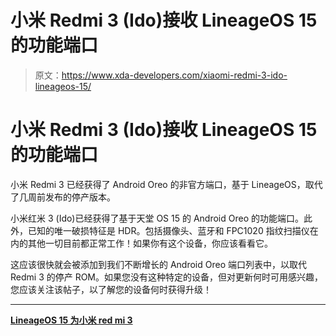 # 小米 Redmi 3 (Ido)接收 LineageOS 15 的功能端口

> 原文：<https://www.xda-developers.com/xiaomi-redmi-3-ido-lineageos-15/>

# 小米 Redmi 3 (Ido)接收 LineageOS 15 的功能端口

小米 Redmi 3 已经获得了 Android Oreo 的非官方端口，基于 LineageOS，取代了几周前发布的停产版本。

小米红米 3 (Ido)已经获得了基于天堂 OS 15 的 Android Oreo 的功能端口。此外，已知的唯一破损特征是 HDR。包括摄像头、蓝牙和 FPC1020 指纹扫描仪在内的其他一切目前都正常工作！如果你有这个设备，你应该看看它。

这应该很快就会被添加到我们不断增长的 Android Oreo 端口列表中，以取代 Redmi 3 的停产 ROM。如果您没有这种特定的设备，但对更新何时可用感兴趣，您应该关注该帖子，以了解您的设备何时获得升级！

* * *

[**LineageOS 15 为小米 red mi 3**](https://forum.xda-developers.com/redmi-3/development/unofficial-lineageos-15-0-ido-beta-1-t3674425)